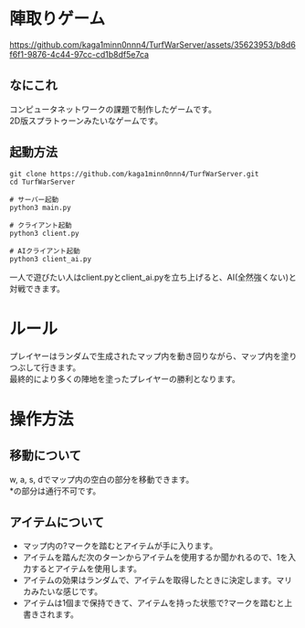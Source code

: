 # 陣取りゲーム

https://github.com/kaga1minn0nnn4/TurfWarServer/assets/35623953/b8d6f6f1-9876-4c44-97cc-cd1b8df5e7ca

## なにこれ
コンピュータネットワークの課題で制作したゲームです。\
2D版スプラトゥーンみたいなゲームです。

## 起動方法
    git clone https://github.com/kaga1minn0nnn4/TurfWarServer.git
    cd TurfWarServer

    # サーバー起動
    python3 main.py

    # クライアント起動
    python3 client.py

    # AIクライアント起動
    python3 client_ai.py

一人で遊びたい人はclient.pyとclient_ai.pyを立ち上げると、AI(全然強くない)と対戦できます。

# ルール
プレイヤーはランダムで生成されたマップ内を動き回りながら、マップ内を塗りつぶして行きます。\
最終的により多くの陣地を塗ったプレイヤーの勝利となります。

# 操作方法
## 移動について
w, a, s, dでマップ内の空白の部分を移動できます。\
*の部分は通行不可です。

## アイテムについて
- マップ内の?マークを踏むとアイテムが手に入ります。
- アイテムを踏んだ次のターンからアイテムを使用するか聞かれるので、1を入力するとアイテムを使用します。
- アイテムの効果はランダムで、アイテムを取得したときに決定します。マリカみたいな感じです。
- アイテムは1個まで保持できて、アイテムを持った状態で?マークを踏むと上書きされます。
